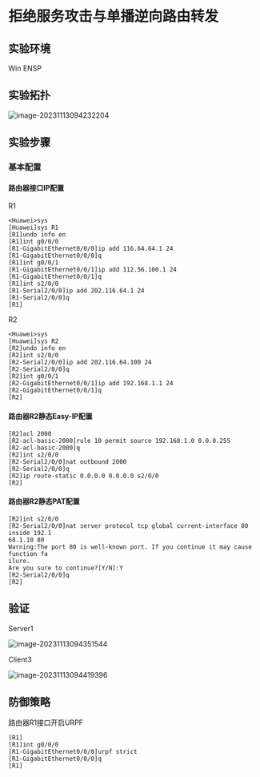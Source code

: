 # 拒绝服务攻击与单播逆向路由转发

## 实验环境

Win  ENSP 

## 实验拓扑

![image-20231113094232204](D:\作业\华为ENSP攻防\拒绝服务攻击与单播逆向路由转发\img\1.png)

## 实验步骤

### 基本配置

#### 路由器接口IP配置

R1

```basic
<Huawei>sys
[Huawei]sys R1
[R1]undo info en
[R1]int g0/0/0
[R1-GigabitEthernet0/0/0]ip add 116.64.64.1 24
[R1-GigabitEthernet0/0/0]q
[R1]int g0/0/1
[R1-GigabitEthernet0/0/1]ip add 112.56.100.1 24
[R1-GigabitEthernet0/0/1]q
[R1]int s2/0/0
[R1-Serial2/0/0]ip add 202.116.64.1 24
[R1-Serial2/0/0]q
[R1]
```

R2

```basic
<Huawei>sys
[Huawei]sys R2
[R2]undo info en
[R2]int s2/0/0
[R2-Serial2/0/0]ip add 202.116.64.100 24
[R2-Serial2/0/0]q
[R2]int g0/0/1
[R2-GigabitEthernet0/0/1]ip add 192.168.1.1 24
[R2-GigabitEthernet0/0/1]q
[R2]
```

#### 路由器R2静态Easy-IP配置

```basic
[R2]acl 2000
[R2-acl-basic-2000]rule 10 permit source 192.168.1.0 0.0.0.255
[R2-acl-basic-2000]q
[R2]int s2/0/0
[R2-Serial2/0/0]nat outbound 2000
[R2-Serial2/0/0]q
[R2]ip route-static 0.0.0.0 0.0.0.0 s2/0/0
[R2]
```

#### 路由器R2静态PAT配置

```basic
[R2]int s2/0/0
[R2-Serial2/0/0]nat server protocol tcp global current-interface 80 inside 192.1
68.1.10 80
Warning:The port 80 is well-known port. If you continue it may cause function fa
ilure.
Are you sure to continue?[Y/N]:Y
[R2-Serial2/0/0]q
[R2]
```

## 验证

Server1

![image-20231113094351544](D:\作业\华为ENSP攻防\拒绝服务攻击与单播逆向路由转发\img\2.png)

Client3

![image-20231113094419396](D:\作业\华为ENSP攻防\拒绝服务攻击与单播逆向路由转发\img\3.png)

## 防御策略

路由器R1接口开启URPF

```basic
[R1]
[R1]int g0/0/0
[R1-GigabitEthernet0/0/0]urpf strict
[R1-GigabitEthernet0/0/0]q
[R1]
```

